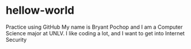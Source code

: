 # hellow-world
Practice using GitHub
My name is Bryant Pochop and I am a Computer Science major at UNLV.
I like coding a lot, and I want to get into Internet Security
